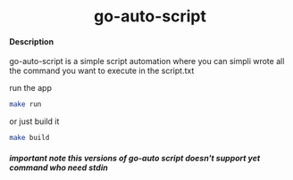 <h1 align="center"> go-auto-script</h1>

#### Description

go-auto-script is a simple script automation where you can simpli wrote all the command you want to execute in the script.txt

run the app

```bash
make run
```

or just build it

```bash
make build
```

##### important note this versions of go-auto script doesn't support yet command who need stdin
